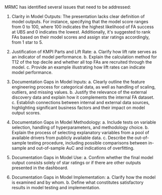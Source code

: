 MRMC has identified several issues that need to be addressed:

1. Clarity in Model Outputs: The presentation lacks clear definition of model outputs. For instance, specifying that the model score ranges from 0 to 100, where 100 indicates the highest likelihood of FA success at UBS and 0 indicates the lowest. Additionally, it's suggested to rank FAs based on their model scores and assign star ratings accordingly, from 1 star to 5.

2. Justification of KMPI Parts and Lift Rate: 
    a. Clarify how lift rate serves as an indicator of model performance.
    b. Explain the calculation method for T12 of the top decile and whether all top FAs are recruited through the model.
    c. Provide an example illustrating how lift rates can indicate model performance.

3. Documentation Gaps in Model Inputs: 
    a. Clearly outline the feature engineering process for categorical data, as well as handling of scaling, outliers, and missing values.
    b. Justify the relevance of the external discovery data and explain how it complements the internal FA dataset.
    c. Establish connections between internal and external data sources, highlighting significant business factors and their impact on model output scores.

4. Documentation Gaps in Model Methodology: 
    a. Include tests on variable selection, handling of hyperparameters, and methodology choice.
    b. Explain the process of selecting explanatory variables from a pool of available drivers from publicly available data.
    c. Describe the out-of-sample testing procedure, including possible comparisons between in-sample and out-of-sample AuC and indications of overfitting.

5. Documentation Gaps in Model Use: 
    a. Confirm whether the final model output consists solely of star ratings or if there are other outputs presented in the dashboard.

6. Documentation Gaps in Model Implementation: 
    a. Clarify how the model is examined and by whom.
    b. Define what constitutes satisfactory results in model testing and implementation.
